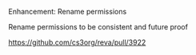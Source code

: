 Enhancement: Rename permissions

Rename permissions to be consistent and future proof

https://github.com/cs3org/reva/pull/3922
